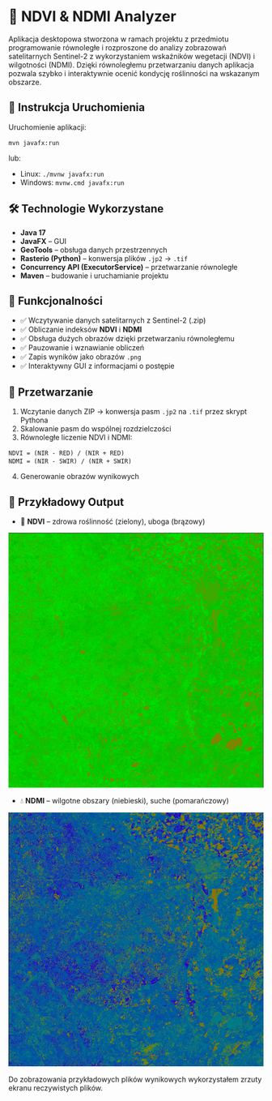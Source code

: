 # 🌿 NDVI & NDMI Analyzer

Aplikacja desktopowa stworzona w ramach projektu z przedmiotu programowanie równoległe i rozproszone do analizy zobrazowań satelitarnych Sentinel-2 z wykorzystaniem wskaźników wegetacji (NDVI) i wilgotności (NDMI). Dzięki równoległemu przetwarzaniu danych aplikacja pozwala szybko i interaktywnie ocenić kondycję roślinności na wskazanym obszarze.

## 🚀 Instrukcja Uruchomienia

Uruchomienie aplikacji:

```
mvn javafx:run
```

lub:

- Linux: `./mvnw javafx:run`
- Windows: `mvnw.cmd javafx:run`

## 🛠️ Technologie Wykorzystane

- **Java 17**
- **JavaFX** – GUI
- **GeoTools** – obsługa danych przestrzennych
- **Rasterio (Python)** – konwersja plików `.jp2` → `.tif`
- **Concurrency API (ExecutorService)** – przetwarzanie równoległe
- **Maven** – budowanie i uruchamianie projektu

## 📂 Funkcjonalności

- ✅ Wczytywanie danych satelitarnych z Sentinel-2 (.zip)
- ✅ Obliczanie indeksów **NDVI** i **NDMI**
- ✅ Obsługa dużych obrazów dzięki przetwarzaniu równoległemu
- ✅ Pauzowanie i wznawianie obliczeń
- ✅ Zapis wyników jako obrazów `.png`
- ✅ Interaktywny GUI z informacjami o postępie

## 🔄 Przetwarzanie

1. Wczytanie danych ZIP → konwersja pasm `.jp2` na `.tif` przez skrypt Pythona
2. Skalowanie pasm do wspólnej rozdzielczości
3. Równoległe liczenie NDVI i NDMI:

```
NDVI = (NIR - RED) / (NIR + RED)
NDMI = (NIR - SWIR) / (NIR + SWIR)
```

4. Generowanie obrazów wynikowych

## 🧩 Przykładowy Output

- 🌱 **NDVI** – zdrowa roślinność (zielony), uboga (brązowy)

![NDVI wynik](./ndvi.png)

- 💧 **NDMI** – wilgotne obszary (niebieski), suche (pomarańczowy)

![NDMI wynik](./ndmi.png)

Do zobrazowania przykładowych plików wynikowych wykorzystałem zrzuty ekranu reczywistych plików.

